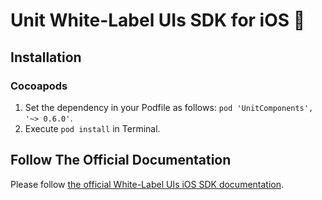 # Unit White-Label UIs SDK for iOS 🚀

## Installation

### Cocoapods
1. Set the dependency in your Podfile as follows: `pod 'UnitComponents', '~> 0.6.0'`.
2. Execute `pod install` in Terminal.

## Follow The Official Documentation

Please follow [the official White-Label UIs iOS SDK documentation](https://guides.unit.co/ios-sdk).
